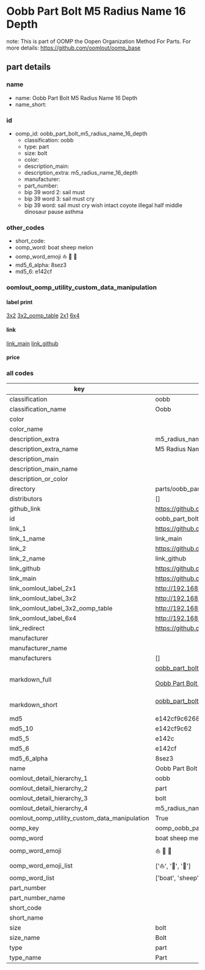 # Oobb Part Bolt M5 Radius Name 16 Depth  

note: This is part of OOMP the Oopen Organization Method For Parts. For more details: https://github.com/oomlout/oomp_base

##  part details
  







### name
* name: Oobb Part Bolt M5 Radius Name 16 Depth
* name_short: 
### id
* oomp_id: oobb_part_bolt_m5_radius_name_16_depth
  * classification: oobb
  * type: part
  * size: bolt
  * color: 
  * description_main: 
  * description_extra: m5_radius_name_16_depth
  * manufacturer: 
  * part_number: 
  * bip 39 word 2: sail must
  * bip 39 word 3: sail must cry
  * bip 39 word: sail must cry wish intact coyote illegal half middle dinosaur pause asthma

### other_codes
* short_code: 
* oomp_word: boat sheep melon
* oomp_word_emoji :boat: :sheep: :melon:
* md5_6_alpha: 8sez3
* md5_6: e142cf






### oomlout_oomp_utility_custom_data_manipulation
#### label print
[3x2](http://192.168.1.245:1112/?label=oomp%208sez3)
[3x2_oomp_table](http://192.168.1.108:1112/?label=oomp%208sez3)
[2x1](http://192.168.1.242:1112/?label=oomp%208sez3)
[6x4](http://192.168.1.55:1112/?label=oomp%208sez3)    

#### link

[link_main](https://github.com/oomlout/oomlout_oomp_version_1_messy/tree/main/parts/oobb_part_bolt_m5_radius_name_16_depth) [link_github](https://github.com/oomlout/oomlout_oomp_version_1_messy/tree/main/parts/oobb_part_bolt_m5_radius_name_16_depth)                             

#### price







### all codes 
| key | value |  
| --- | --- |  
| classification | oobb |  
| classification_name | Oobb |  
| color |  |  
| color_name |  |  
| description_extra | m5_radius_name_16_depth |  
| description_extra_name | M5 Radius Name 16 Depth |  
| description_main |  |  
| description_main_name |  |  
| description_or_color |   |  
| directory | parts/oobb_part_bolt_m5_radius_name_16_depth |  
| distributors | [] |  
| github_link | https://github.com/oomlout/oomlout_oomp_part_src/tree/main/parts/oobb_part_bolt_m5_radius_name_16_depth |  
| id | oobb_part_bolt_m5_radius_name_16_depth |  
| link_1 | https://github.com/oomlout/oomlout_oomp_version_1_messy/tree/main/parts/oobb_part_bolt_m5_radius_name_16_depth |  
| link_1_name | link_main |  
| link_2 | https://github.com/oomlout/oomlout_oomp_version_1_messy/tree/main/parts/oobb_part_bolt_m5_radius_name_16_depth |  
| link_2_name | link_github |  
| link_github | https://github.com/oomlout/oomlout_oomp_version_1_messy/tree/main/parts/oobb_part_bolt_m5_radius_name_16_depth |  
| link_main | https://github.com/oomlout/oomlout_oomp_version_1_messy/tree/main/parts/oobb_part_bolt_m5_radius_name_16_depth |  
| link_oomlout_label_2x1 | http://192.168.1.242:1112/?label=oomp%208sez3 |  
| link_oomlout_label_3x2 | http://192.168.1.245:1112/?label=oomp%208sez3 |  
| link_oomlout_label_3x2_oomp_table | http://192.168.1.108:1112/?label=oomp%208sez3 |  
| link_oomlout_label_6x4 | http://192.168.1.55:1112/?label=oomp%208sez3 |  
| link_redirect | https://github.com/oomlout/oomlout_oomp_version_1_messy/tree/main/parts/oobb_part_bolt_m5_radius_name_16_depth |  
| manufacturer |  |  
| manufacturer_name |  |  
| manufacturers | [] |  
| markdown_full | [oobb_part_bolt_m5_radius_name_16_depth](none)<br>[](none)<br>[Oobb Part Bolt M5 Radius Name 16 Depth](none)<br><br> |  
| markdown_short | [oobb_part_bolt_m5_radius_name_16_depth](none)<br><br> |  
| md5 | e142cf9c62686e20c6bacfc86a6485f1 |  
| md5_10 | e142cf9c62 |  
| md5_5 | e142c |  
| md5_6 | e142cf |  
| md5_6_alpha | 8sez3 |  
| name | Oobb Part Bolt M5 Radius Name 16 Depth |  
| oomlout_detail_hierarchy_1 | oobb |  
| oomlout_detail_hierarchy_2 | part |  
| oomlout_detail_hierarchy_3 | bolt |  
| oomlout_detail_hierarchy_4 | m5_radius_name_16_depth |  
| oomlout_oomp_utility_custom_data_manipulation | True |  
| oomp_key | oomp_oobb_part_bolt_m5_radius_name_16_depth |  
| oomp_word | boat sheep melon |  
| oomp_word_emoji | :boat: :sheep: :melon: |  
| oomp_word_emoji_list | [':boat:', ':sheep:', ':melon:'] |  
| oomp_word_list | ['boat', 'sheep', 'melon'] |  
| part_number |  |  
| part_number_name |  |  
| short_code |  |  
| short_name |  |  
| size | bolt |  
| size_name | Bolt |  
| type | part |  
| type_name | Part |  
